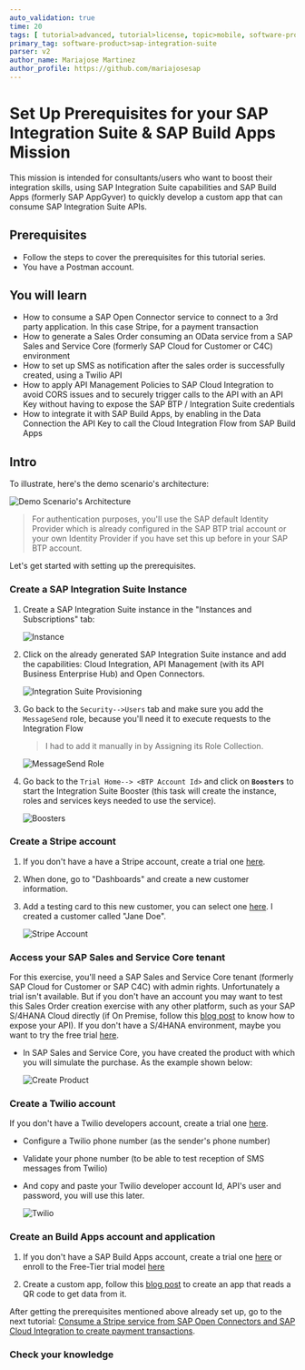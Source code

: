 ```yaml
---
auto_validation: true
time: 20
tags: [ tutorial>advanced, tutorial>license, topic>mobile, software-product>sap-integration-suite, software-product>cloud-integration, software-product>open-connectors, software-product>api-management, software-product>sap-build, software-product>sap-business-technology-platform, tutorial>free-tier ]
primary_tag: software-product>sap-integration-suite
parser: v2
author_name: Mariajose Martinez
author_profile: https://github.com/mariajosesap
---
```

# Set Up Prerequisites for your SAP Integration Suite & SAP Build Apps Mission
<!-- description --> This mission is intended for consultants/users who want to boost their integration skills, using SAP Integration Suite capabilities and SAP Build Apps (formerly SAP AppGyver) to quickly develop a custom app that can consume SAP Integration Suite APIs.

## Prerequisites

 - Follow the steps to cover the prerequisites for this tutorial series.
 - You have a Postman account.


## You will learn

  - How to consume a SAP Open Connector service to connect to a 3rd party application. In this case Stripe, for a payment transaction
  - How to generate a Sales Order consuming an OData service from a SAP Sales and Service Core (formerly SAP Cloud for Customer or C4C) environment
  - How to set up SMS as notification after the sales order is successfully created, using a Twilio API
  - How to apply API Management Policies to SAP Cloud Integration to avoid CORS issues and to securely trigger calls to the API with an API Key without having to expose the SAP BTP / Integration Suite credentials
  - How to integrate it with SAP Build Apps, by enabling in the Data Connection the API Key to call the Cloud Integration Flow from SAP Build Apps

## Intro

To illustrate, here's the demo scenario's architecture:

![Demo Scenario's Architecture](scenario.png)

>For authentication purposes, you'll use the SAP default Identity Provider which is already configured in the SAP BTP trial account or your own Identity Provider if you have set this up before in your SAP BTP account.

Let's get started with setting up the prerequisites.

### Create a SAP Integration Suite Instance

1.  Create a SAP Integration Suite instance in the "Instances and Subscriptions" tab:

    ![Instance](prerequisite.png)

2.  Click on the already generated SAP Integration Suite instance and add the capabilities: Cloud Integration, API Management (with its API Business Enterprise Hub) and Open Connectors.

    ![Integration Suite Provisioning](is_provisioning.png)

3.  Go back to the `Security-->Users` tab and make sure you add the `MessageSend` role, because you'll need it to execute requests to the Integration Flow
    >I had to add it manually in by Assigning its Role Collection.

    ![MessageSend Role](security.png)

4.  Go back to the `Trial Home--> <BTP Account Id>` and click on **`Boosters`** to start the Integration Suite Booster (this task will create the instance, roles and services keys needed to use the service).

    ![Boosters](Boosters.png)

### Create a Stripe account

1. If you don't have a have a Stripe account, create a trial one [here](https://stripe.com/docs/development).
2. When done, go to "Dashboards" and create a new customer information.
3. Add a testing card to this new customer, you can select one [here](https://stripe.com/docs/testing). I created a customer called "Jane Doe".

    ![Stripe Account](stripe.png)

### Access your SAP Sales and Service Core tenant

For this exercise, you'll need a SAP Sales and Service Core tenant (formerly SAP Cloud for Customer or SAP C4C) with admin rights. Unfortunately a trial isn't available. But if you don't have an account you may want to test this Sales Order creation exercise with any other platform, such as your SAP S/4HANA Cloud directly (if On Premise, follow this [blog post](https://blogs.sap.com/2022/05/09/create-purchase-orders-in-s-4hana-by-enabling-a-public-api-from-a-s-4hana-on-premise-system-using-sap-api-management-and-cloud-connector/) to know how to expose your API). If you don't have a  S/4HANA environment, maybe you want to try the free trial [here](https://www.sap.com/products/s4hana-erp/trial.html).

- In SAP Sales and Service Core, you have created the product with which you will simulate the purchase. As the example shown below:

     ![Create Product](c4c.png)

### Create a Twilio account

If you don't have a Twilio developers account, create a trial one [here](https://www.twilio.com/try-twilio).


- Configure a Twilio phone number (as the sender's phone number)
- Validate your phone number (to be able to test reception of SMS messages from Twilio)
- And copy and paste your Twilio developer account Id, API's user and password, you will use this later.

    ![Twilio](twilio.png)

### Create an Build Apps account and application

1. If you don't have a SAP Build Apps account, create a trial one [here](https://www.appgyver.com/) or enroll to the Free-Tier trial model [here](https://www.sap.com/products/technology-platform/trial.html)

2. Create a custom app, follow this [blog post](https://blogs.sap.com/2022/05/08/get-data-from-a-json-object-by-scanning-a-qr-code-with-sap-appgyver/) to create an app that reads a QR code to get data from it.

After getting the prerequisites mentioned above already set up, go to the next tutorial: [Consume a Stripe service from SAP Open Connectors and SAP Cloud Integration to create payment transactions](btp-integration-suite-integral-openconnectors).

### Check your knowledge